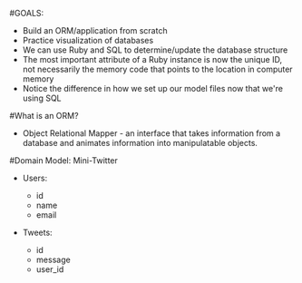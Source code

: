 #GOALS:

* Build an ORM/application from scratch
* Practice visualization of databases
* We can use Ruby and SQL to determine/update the database structure
* The most important attribute of a Ruby instance is now the unique ID, not necessarily the memory code that points to the location in computer memory
* Notice the difference in how we set up our model files now that we're using SQL

#What is an ORM?

* Object Relational Mapper - an interface that takes information from a database and animates information into manipulatable objects.

#Domain Model: Mini-Twitter

* Users:
  - id
  - name
  - email

* Tweets:
  - id
  - message
  - user_id 
